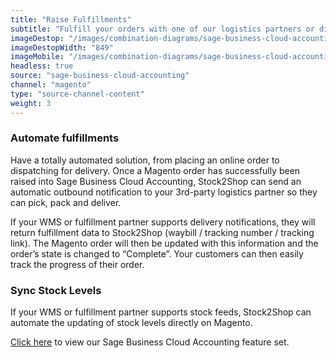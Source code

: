 ```yaml
---
title: "Raise Fulfillments"
subtitle: "Fulfill your orders with one of our logistics partners or directly in your WMS (Warehouse Management System)."
imageDestop: "/images/combination-diagrams/sage-business-cloud-accounting/sage-business-cloud-accounting-magento-fulfillment.svg"
imageDestopWidth: "849"
imageMobile: "/images/combination-diagrams/sage-business-cloud-accounting/sage-business-cloud-accounting-magento-fulfillment.svg"
headless: true
source: "sage-business-cloud-accounting"
channel: "magento"
type: "source-channel-content"
weight: 3
---
```


### Automate fulfillments
Have a totally automated solution, from placing an online order to dispatching for delivery. Once a Magento order has successfully been raised into Sage Business Cloud Accounting, Stock2Shop can send an automatic outbound notification to your 3rd-party logistics partner so they can pick, pack and deliver.

If your WMS or fulfillment partner supports delivery notifications, they will return fulfillment data to Stock2Shop (waybill / tracking number / tracking link). The Magento order will then be updated with this information and the order’s state is changed to “Complete”. Your customers can then easily track the progress of their order.

### Sync Stock Levels
If your WMS or fulfillment partner supports stock feeds, Stock2Shop can automate the updating of stock levels directly on Magento.


[Click here](/help/features/sage-business-cloud-accounting/ "Sage Business Cloud Accounting Features") to view our Sage Business Cloud Accounting feature set.